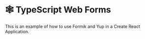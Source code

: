 # 🕸 TypeScript Web Forms

This is an example of how to use Formik and Yup in a Create React Application.
